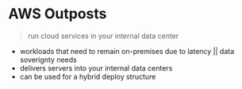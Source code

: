 # AWS Outposts

> run cloud services in your internal data center

- workloads that need to remain on-premises due to latency || data soverignty needs
- delivers servers into your internal data centers
- can be used for a hybrid deploy structure
